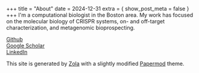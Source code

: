 +++
title = "About"
date = 2024-12-31
extra = { show_post_meta = false }
+++
I'm a computational biologist in the Boston area. My work has focused on the molecular biology of CRISPR systems, on- and off-target characterization, and metagenomic bioprospecting.  
  
[Github](https://github.com/jimrybarski)  
[Google Scholar](https://scholar.google.com/citations?user=Vm_4NQQAAAAJ&hl=en)  
[LinkedIn](https://www.linkedin.com/in/jim-rybarski-890907201/)  
  
This site is generated by [Zola](https://www.getzola.org/) with a slightly modified [Papermod](https://github.com/cydave/zola-theme-papermod) theme.
